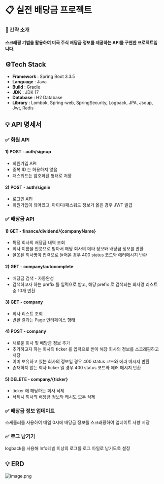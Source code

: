 # 📋 실전 배당금 프로젝트
### 📌 간략 소개
#### 스크래핑 기법을 활용하여 미국 주식 배당금 정보를 제공하는 API를 구현한 프로젝트입니다.

## ⚙Tech Stack
- **Framework** : Spring Boot 3.3.5
- **Language** : Java
- **Build** : Gradle
- **JDK** : JDK 17
- **Database** : H2 Database
- **Library** : Lombok, Spring-web, SpringSecurity, Logback, JPA, Jsoup, Jwt, Redis

## 💡 API 명세서
### ✅ 회원 API
#### 1) POST - auth/signup
- 회원가입 API
- 중복 ID 는 허용하지 않음
- 패스워드는 암호화된 형태로 저장

#### 2) POST - auth/signin
- 로그인 API
- 회원가입이 되어있고, 아이디/패스워드 정보가 옳은 경우 JWT 발급
  
### ✅ 배당금 API
#### 1) GET - finance/dividend/{companyName} 
- 특정 회사의 배당금 내역 조회
- 회사 이름을 인풋으로 받아서 해당 회사의 메타 정보와 배당금 정보를 반환
- 잘못된 회사명이 입력으로 들어온 경우 400 status 코드와 에러메시지 반환

#### 2) GET - company/autocomplete
- 배당금 검색 - 자동완성
- 검색하고자 하는 prefix 를 입력으로 받고, 해당 prefix 로 검색되는 회사명 리스트 중 10개 반환

#### 3) GET - company
- 회사 리스트 조회
- 반환 결과는 Page 인터페이스 형태

#### 4) POST - company
- 새로운 회사 및 배당금 정보 추가
- 추가하고자 하는 회사의 ticker 를 입력으로 받아 해당 회사의 정보를 스크래핑하고 저장
- 이미 보유하고 있는 회사의 정보일 경우 400 status 코드와 에러 메시지 반환
- 존재하지 않는 회사 ticker 일 경우 400 status 코드와 에러 메시지 반환

#### 5) DELETE - company/{ticker}
- ticker 에 해당하는 회사 삭제
- 삭제시 회사의 배당금 정보와 캐시도 모두 삭제


### ✅ 배당금 정보 업데이트
스케줄러를 사용하여 매일 0시에 배당금 정보를 스크래핑하여 업데이트 사항 저장

### ✅ 로그 남기기 
logback을 사용해 Info레벨 이상의 로그를 로그 파일로 남기도록 설정

## 💡 ERD
![image.png](https://prod-files-secure.s3.us-west-2.amazonaws.com/c375ef58-d398-49d8-b1b4-825e9f3cc429/5872ce4e-9227-41bd-b73d-5844b04e9c50/image.png)

